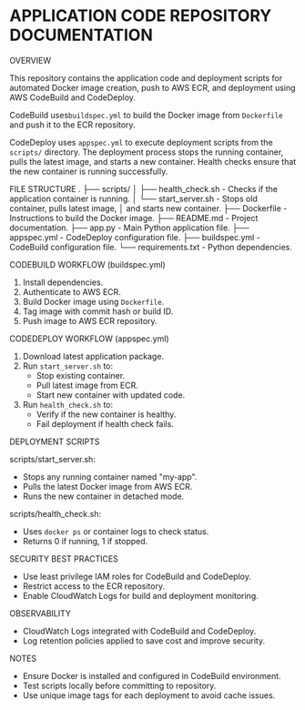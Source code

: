 
# APPLICATION CODE REPOSITORY DOCUMENTATION


OVERVIEW

This repository contains the application code and deployment scripts 
for automated Docker image creation, push to AWS ECR, and deployment 
using AWS CodeBuild and CodeDeploy.

CodeBuild uses`buildspec.yml` to build the Docker image from `Dockerfile`
and push it to the ECR repository.

CodeDeploy uses `appspec.yml` to execute deployment scripts from the 
`scripts/` directory. The deployment process stops the running container, 
pulls the latest image, and starts a new container. Health checks ensure 
that the new container is running successfully.

FILE STRUCTURE
.
├── scripts/
│   ├── health_check.sh       - Checks if the application container is running.
│   └── start_server.sh       - Stops old container, pulls latest image, 
│                               and starts new container.
├── Dockerfile                - Instructions to build the Docker image.
├── README.md                 - Project documentation.
├── app.py                    - Main Python application file.
├── appspec.yml               - CodeDeploy configuration file.
├── buildspec.yml             - CodeBuild configuration file.
└── requirements.txt          - Python dependencies.

CODEBUILD WORKFLOW (buildspec.yml)

1. Install dependencies.
2. Authenticate to AWS ECR.
3. Build Docker image using `Dockerfile`.
4. Tag image with commit hash or build ID.
5. Push image to AWS ECR repository.

CODEDEPLOY WORKFLOW (appspec.yml)

1. Download latest application package.
2. Run `start_server.sh` to:
   - Stop existing container.
   - Pull latest image from ECR.
   - Start new container with updated code.
3. Run `health_check.sh` to:
   - Verify if the new container is healthy.
   - Fail deployment if health check fails.

DEPLOYMENT SCRIPTS

scripts/start_server.sh:
- Stops any running container named "my-app".
- Pulls the latest Docker image from AWS ECR.
- Runs the new container in detached mode.

scripts/health_check.sh:
- Uses `docker ps` or container logs to check status.
- Returns 0 if running, 1 if stopped.

SECURITY BEST PRACTICES
- Use least privilege IAM roles for CodeBuild and CodeDeploy.
- Restrict access to the ECR repository.
- Enable CloudWatch Logs for build and deployment monitoring.

OBSERVABILITY
- CloudWatch Logs integrated with CodeBuild and CodeDeploy.
- Log retention policies applied to save cost and improve security.

NOTES
- Ensure Docker is installed and configured in CodeBuild environment.
- Test scripts locally before committing to repository.
- Use unique image tags for each deployment to avoid cache issues.
